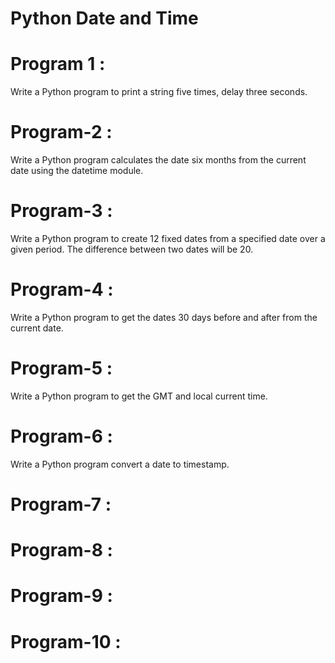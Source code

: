 # Python Date and Time

# Program 1 :
   Write a Python program to print a string five times, delay three seconds.


# Program-2 : 
Write a Python program calculates the date six months from the current date using the datetime module.


# Program-3 :
Write a Python program to create 12 fixed dates from a specified date over a given period. The difference between two dates will be 20.

# Program-4 :
Write a Python program to get the dates 30 days before and after from the current date.



# Program-5 :
Write a Python program to get the GMT and local current time.



# Program-6 : 
Write a Python program convert a date to timestamp.



# Program-7 :

# Program-8 :

# Program-9 :

# Program-10 :
